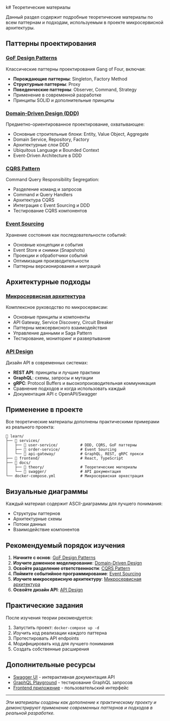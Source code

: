 k# Теоретические материалы

Данный раздел содержит подробные теоретические материалы по всем паттернам и подходам, используемым в проекте микросервисной архитектуры.

## Паттерны проектирования

### [GoF Design Patterns](./gof-patterns.md)
Классические паттерны проектирования Gang of Four, включая:
- **Порождающие паттерны**: Singleton, Factory Method
- **Структурные паттерны**: Proxy
- **Поведенческие паттерны**: Observer, Command, Strategy
- Применение в современной разработке
- Принципы SOLID и дополнительные принципы

### [Domain-Driven Design (DDD)](./ddd-patterns.md)
Предметно-ориентированное проектирование, охватывающее:
- Основные строительные блоки: Entity, Value Object, Aggregate
- Domain Service, Repository, Factory
- Архитектурные слои DDD
- Ubiquitous Language и Bounded Context
- Event-Driven Architecture в DDD

### [CQRS Pattern](./cqrs-pattern.md)
Command Query Responsibility Segregation:
- Разделение команд и запросов
- Command и Query Handlers
- Архитектура CQRS
- Интеграция с Event Sourcing и DDD
- Тестирование CQRS компонентов

### [Event Sourcing](./event-sourcing.md)
Хранение состояния как последовательности событий:
- Основные концепции и события
- Event Store и снимки (Snapshots)
- Проекции и обработчики событий
- Оптимизация производительности
- Паттерны версионирования и миграций

## Архитектурные подходы

### [Микросервисная архитектура](./microservices-architecture.md)
Комплексное руководство по микросервисам:
- Основные принципы и компоненты
- API Gateway, Service Discovery, Circuit Breaker
- Паттерны межсервисного взаимодействия
- Управление данными и Saga Pattern
- Тестирование, мониторинг и развертывание

### [API Design](./api-design.md)
Дизайн API в современных системах:
- **REST API**: принципы и лучшие практики
- **GraphQL**: схемы, запросы и мутации
- **gRPC**: Protocol Buffers и высокопроизводительная коммуникация
- Сравнение подходов и когда использовать каждый
- Документация API с OpenAPI/Swagger

## Применение в проекте

Все теоретические материалы дополнены практическими примерами из реального проекта:

```
📁 learn/
├── 📁 services/
│   ├── 📁 user-service/          # DDD, CQRS, GoF паттерны
│   ├── 📁 order-service/         # Event Sourcing
│   └── 📁 api-gateway/           # GraphQL, REST, gRPC прокси
├── 📁 frontend/                  # React, TypeScript
├── 📁 docs/
│   ├── 📁 theory/                # Теоретические материалы
│   └── 📁 swagger/               # API документация
└── docker-compose.yml           # Микросервисная оркестрация
```

## Визуальные диаграммы

Каждый материал содержит ASCII-диаграммы для лучшего понимания:
- Структуры паттернов
- Архитектурные схемы
- Потоки данных
- Взаимодействие компонентов

## Рекомендуемый порядок изучения

1. **Начните с основ**: [GoF Design Patterns](./gof-patterns.md)
2. **Изучите доменное моделирование**: [Domain-Driven Design](./ddd-patterns.md)
3. **Освойте разделение ответственности**: [CQRS Pattern](./cqrs-pattern.md)
4. **Поймите событийное программирование**: [Event Sourcing](./event-sourcing.md)
5. **Изучите микросервисную архитектуру**: [Микросервисная архитектура](./microservices-architecture.md)
6. **Освойте дизайн API**: [API Design](./api-design.md)

## Практические задания

После изучения теории рекомендуется:
1. Запустить проект: `docker-compose up -d`
2. Изучить код реализации каждого паттерна
3. Протестировать API endpoints
4. Модифицировать код для лучшего понимания
5. Создать собственные расширения

## Дополнительные ресурсы

- [Swagger UI](http://localhost:8080/swagger/) - интерактивная документация API
- [GraphQL Playground](http://localhost:8080/graphql) - тестирование GraphQL запросов
- [Frontend приложение](http://localhost:3000) - пользовательский интерфейс

---

*Эти материалы созданы как дополнение к практическому проекту и демонстрируют применение современных паттернов и подходов в реальной разработке.* 